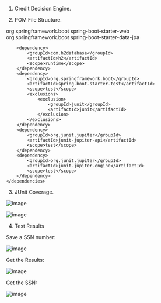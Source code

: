 1. Credit Decision Engine.

2. POM File Structure.

<dependencies>
		<dependency>
			<groupId>org.springframework.boot</groupId>
			<artifactId>spring-boot-starter-web</artifactId>
		</dependency>
		<dependency>
			<groupId>org.springframework.boot</groupId>
			<artifactId>spring-boot-starter-data-jpa</artifactId>
		</dependency>
		
		<dependency>
			<groupId>com.h2database</groupId>
			<artifactId>h2</artifactId>
			<scope>runtime</scope>
		</dependency>
		<dependency>
			<groupId>org.springframework.boot</groupId>
			<artifactId>spring-boot-starter-test</artifactId>
			<scope>test</scope>
			<exclusions>
				<exclusion>
					<groupId>junit</groupId>
					<artifactId>junit</artifactId>
				</exclusion>
			</exclusions>
		</dependency>
		<dependency>
			<groupId>org.junit.jupiter</groupId>
			<artifactId>junit-jupiter-api</artifactId>
			<scope>test</scope>
		</dependency>
		<dependency>
			<groupId>org.junit.jupiter</groupId>
			<artifactId>junit-jupiter-engine</artifactId>
			<scope>test</scope>
		</dependency>
	</dependencies>
  
  
3. JUnit Coverage.


![image](https://user-images.githubusercontent.com/36439883/117083032-55ed9a80-ad61-11eb-8f06-7de9676d2938.png)


![image](https://user-images.githubusercontent.com/36439883/117082968-2fc7fa80-ad61-11eb-84e2-b06aaeb4559a.png)

4. Test Results

Save a SSN number:

![image](https://user-images.githubusercontent.com/36439883/117083362-2ab77b00-ad62-11eb-87a5-72bfa2f7d333.png)

Get the Results:

![image](https://user-images.githubusercontent.com/36439883/117083403-402ca500-ad62-11eb-9ac7-59497b80b51c.png)

Get the SSN:

![image](https://user-images.githubusercontent.com/36439883/117083478-6a7e6280-ad62-11eb-8653-95505bd930ef.png)



